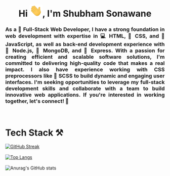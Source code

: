 <h1 align="center">Hi <img src="https://raw.githubusercontent.com/benbahrenburg/benbahrenburg/main/assets/wave.gif" width="40" alt="Boy's in Jacket">, I'm Shubham Sonawane</h1>
<h3 align="justify">As a 🚀 Full-Stack Web Developer, I have a strong foundation in web development with expertise in 💻 HTML, 🎨 CSS, and 🌟 JavaScript, as well as back-end development experience with 🚪 Node.js, 🍃 MongoDB, and 🚀 Express. With a passion for creating efficient and scalable software solutions, I'm committed to delivering high-quality code that makes a real impact. I also have experience working with CSS preprocessors like 🔮 SCSS to build dynamic and engaging user interfaces. I'm seeking opportunities to leverage my full-stack development skills and collaborate with a team to build innovative web applications. If you're interested in working together, let's connect! 🤝</h3><br>

<h1>Tech Stack ⚒️</h1>

[![GitHub Streak](https://streak-stats.demolab.com/?user=ShuShu-8788&theme=tokyonight-duo)](https://git.io/streak-stats)
<br><br>
[![Top Langs](https://github-readme-stats.vercel.app/api/top-langs/?username=ShuShu-8788&layout=compact&theme=tokyonight)](https://github.com/anuraghazra/github-readme-stats)
<br><br>
![Anurag's GitHub stats](https://github-readme-stats.vercel.app/api?username=ShuShu-8788&show_icons=true&theme=tokyonight)


